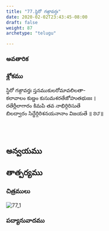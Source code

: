 ```yaml
---
title: "77.స్థిరో గఙ్గావర్తః"
date: 2020-02-02T23:43:45-08:00
draft: false
weight: 87
archetype: "telugu"

---
```


### అవతారిక


### శ్లోకము

స్థిరో గఙ్గావర్తః స్తనముకులరోమావలిలతా-
<br/>కలావాలం కుణ్డం కుసుమశరతేజోహుతభుజః ।
<br/>రతేర్లీలాగారం కిమపి తవ నాభిర్గిరిసుతే
<br/>బిలద్వారం సిద్ధేర్గిరిశనయనానాం విజయతే ॥ ౭౮॥
<br/>

<br/><br/>

## అన్వయము 


## తాత్పర్యము 

### చిత్రములు 

![77_1](/images/sl/manual/SL_V77.jpg)

### పద్యానువాదము
